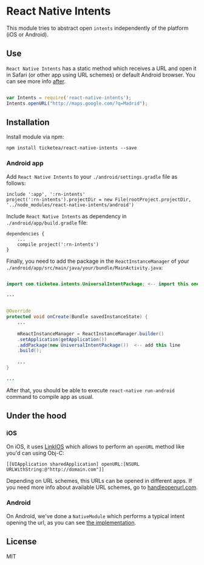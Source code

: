 # React Native Intents

This module tries to abstract open `intents` independently of the platform (iOS or Android).


## Use

`React Native Intents` has a static method which receives a URL and open it in Safari (or other app using URL schemes) or default Android browser. You can see more info [after](#under-the-hood).

```js

var Intents = require('react-native-intents');
Intents.openURL("http://maps.google.com/?q=Madrid");

```



## Installation

Install module via npm:

```
npm install ticketea/react-native-intents --save
```


### Android app

Add `React Native Intents` to your `./android/settings.gradle` file as follows:

```
include ':app', ':rn-intents'
project(':rn-intents').projectDir = new File(rootProject.projectDir, '../node_modules/react-native-intents/android')
```

Include `React Native Intents` as dependency in `./android/app/build.gradle` file:

```
dependencies {
	...
    compile project(':rn-intents')
}
```

Finally, you need to add the package in the `ReactInstanceManager` of your `./android/app/src/main/java/your/bundle/MainActivity.java`:

```java

import com.ticketea.intents.UniversalIntentPackage; <-- import this one

...


@Override
protected void onCreate(Bundle savedInstanceState) {
	...
	
	mReactInstanceManager = ReactInstanceManager.builder()
	.setApplication(getApplication())
	.addPackage(new UniversalIntentPackage())  <-- add this line
	.build();
	
	...
}

...

```


After that, you should be able to execute `react-native run-android` command to compile app as usual.



## Under the hood

### iOS
On iOS, it uses [LinkIOS](https://facebook.github.io/react-native/docs/linkingios.html) which allows to perform an `openURL` method like you'd can using Obj-C:

```objc
[[UIApplication sharedApplication] openURL:[NSURL URLWithString:@"http://domain.com"]]
```

Depending on URL schemes, this URLs can be opened in different apps. If you need more info about available URL schemes, go to [handleopenurl.com](http://handleopenurl.com/scheme).


### Android
On Android, we've done a `NativeModule` which performs a typical intent opening the url, as you can see [the implementation](android/src/main/java/com/ticketea/intents).



## License
MIT